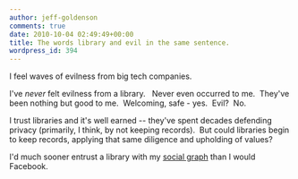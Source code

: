 ```yaml
---
author: jeff-goldenson
comments: true
date: 2010-10-04 02:49:49+00:00
title: The words library and evil in the same sentence.
wordpress_id: 394
---
```


I feel waves of evilness from big tech companies.

I've _never_ felt evilness from a library.   Never even occurred to me.  They've been nothing but good to me.  Welcoming, safe - yes.  Evil?  No.

I trust libraries and it's well earned -- they've spent decades defending privacy (primarily, I think, by not keeping records).  But could libraries begin to keep records, applying that same diligence and upholding of values?

I'd much sooner entrust a library with my [social graph](http://en.wikipedia.org/wiki/Social_graph) than I would Facebook.
